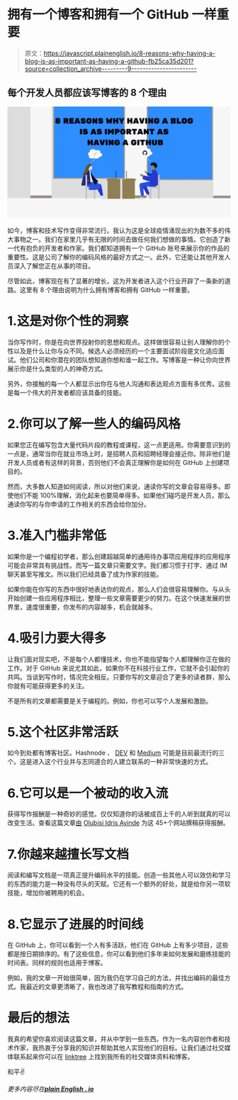 # 拥有一个博客和拥有一个 GitHub 一样重要

> 原文：<https://javascript.plainenglish.io/8-reasons-why-having-a-blog-is-as-important-as-having-a-github-fb25ca35d201?source=collection_archive---------9----------------------->

## 每个开发人员都应该写博客的 8 个理由

![](img/b65c93cfcf615b89c5244506330e73a8.png)

如今，博客和技术写作变得非常流行。我认为这是全球疫情涌现出的为数不多的伟大事物之一。我们在家里几乎有无限的时间去做任何我们想做的事情。它创造了新一代有抱负的开发者和作家。我们都知道拥有一个 GitHub 账号来展示你的作品的重要性。这是公司了解你的编码风格的最好方式之一。此外，它还能让其他开发人员深入了解您正在从事的项目。

尽管如此，博客现在有了显著的增长，这为开发者进入这个行业开辟了一条新的道路。这里有 8 个理由说明为什么拥有博客和拥有 GitHub 一样重要。

# 1.这是对你个性的洞察

当你写作时，你是在向世界投射你的思想和观点。这样做很容易让别人理解你的个性以及是什么让你与众不同。候选人必须经历的一个主要面试阶段是文化适应面试。他们公司和你潜在的团队想知道你想和谁一起工作。写博客是一种让你向世界展示你是什么类型的人的神奇方式。

另外，你接触的每一个人都显示出你在与他人沟通和表达观点方面有多优秀。这些是每一个伟大的开发者都应该具备的技能。

# 2.你可以了解一些人的编码风格

如果您正在编写包含大量代码片段的教程或课程，这一点更适用。你需要意识到的一点是，通常当你在就业市场上时，是招聘人员和招聘经理会接近你。除非他们是开发人员或者有这样的背景，否则他们不会真正理解你是如何在 GitHub 上创建项目的。

然而，大多数人知道如何阅读，所以对他们来说，通读你写的文章会容易得多。即使他们不能 100%理解，消化起来也要简单得多。如果他们碰巧是开发人员，那么通读你写的与你申请的工作相关的东西会给你加分。

# 3.准入门槛非常低

如果你是一个编程初学者，那么创建超越简单的通用待办事项应用程序的应用程序可能会非常具有挑战性。而写一篇文章只需要文字。我们都习惯于打字、通过 IM 聊天甚至写推文。所以我们已经具备了成为作家的技能。

如果你能在你写的东西中很好地表达你的观点，那么人们会很容易理解你。与从头开始创建一些应用程序相比，整理一些文章需要更少的努力。在这个快速发展的世界里，速度很重要，你发布的内容越多，机会就越多。

# 4.吸引力要大得多

让我们面对现实吧，不是每个人都懂技术，你也不能指望每个人都理解你正在做的工作。对于 GitHub 来说尤其如此，如果你不在科技行业工作，它就不会引起你的共鸣。当谈到写作时，情况完全相反。只要你写的文章迎合了更多的读者群，那么你就有可能获得更多的关注。

不是所有的文章都需要是关于编程的。例如，你也可以写个人发展和激励。

# 5.这个社区非常活跃

如今到处都有博客社区。Hashnode 、 [DEV](https://dev.to/) 和 [Medium](https://medium.com/) 可能是目前最流行的三个。这是进入这个行业并与志同道合的人建立联系的一种非常快速的方式。

# 6.它可以是一个被动的收入流

获得写作报酬是一种奇妙的感觉。仅仅知道你的话被成百上千的人听到就真的可以改变生活。查看这篇文章[由](https://blog.idrisolubisi.com/get-paid-to-write-for-these-45-websites) [Olubisi Idris Ayinde](https://hashnode.com/@olanetsoft) 为这 45+个网站撰稿获得报酬。

# 7.你越来越擅长写文档

阅读和编写文档是一项真正提升编码水平的技能。创造一些其他人可以效仿和学习的东西的能力是一种没有尽头的天赋。它还有一个额外的好处，就是给你另一项软技能，增加你被聘用的机会。

# 8.它显示了进展的时间线

在 GitHub 上，你可以看到一个人有多活跃，他们在 GitHub 上有多少项目，这些都是按日期排序的。有了这些信息，你可以看到他们多年来如何发展和磨练技能的时间表。同样的规则也适用于博客。

例如，我的文章一开始很简单，因为我仍在学习自己的方法，并找出编码的最佳方式。我最近的文章更清晰了，我也改进了我写教程和指南的方式。

# 最后的想法

我真的希望你喜欢阅读这篇文章，并从中学到一些东西。作为一名内容创作者和技术作家，我热衷于分享我的知识并帮助其他人实现他们的目标。让我们通过社交媒体联系起来你可以在 [linktree](https://linktr.ee/andrewbaisden) 上找到我所有的社交媒体资料和博客。

和平✌️

*更多内容尽在*[***plain English . io***](http://plainenglish.io)